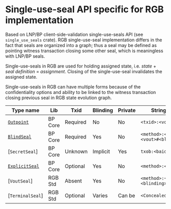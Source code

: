 # Single-use-seal API specific for RGB implementation

Based on LNP/BP client-side-validation single-use-seals API (see
`single_use_seals` crate). RGB single-use-seal implementation differs in the fact
that seals are organized into a graph; thus a seal may be defined as
pointing witness transaction closing some other seal, which is meaningless
with LNP/BP seals.

Single-use-seals in RGB are used for holding assigned state, i.e. *state* +
*seal definition* = *assignment*. Closing of the single-use-seal invalidates
the assigned state.

Single-use-seals in RGB can have multiple forms because of the
confidentiality options and ability to be linked to the witness transaction
closing previous seal in RGB state evolution graph.

| **Type name**    | **Lib** | **Txid**  | **Blinding** | **Private** | **String serialization**                | **Use case**  |
|------------------|---------| --------- | ------------ |-------------|-----------------------------------------|---------------|
| [`Outpoint`]     | BP Core | Required  | No           | No          | `<txid>:<vout>`                         | Genesis       |
| [`BlindSeal`]    | BP Core | Required  | Yes          | No          | `<method>:<<txid>/~>:<vout>#<blinding>` | Stash         |
| [`SecretSeal`]   | BP Core | Unknown   | Implicit     | Yes         | `txob:<baid58>#<checksum>`              | Ext. payments |
| [`ExplicitSeal`] | BP Core | Optional  | Yes          | No          | `<method>:<<txid>/~>:<vout>`            | Internal      |
| [`VoutSeal`]     | RGB Std | Absent    | Yes          | No          | `<method>:~:<vout>#<blinding>`          | SealEndpoint  |
| [`TerminalSeal`] | RGB Std | Optional  | Varies       | Can be      | `<ConcealedSeal>/<VoutSeal>`            | Consignments  |

[`Outpoint`]: bp::Outpoint
[`BlindSeal`]: bp::seals::txout::blind::BlindSeal
[`ExplicitSeal`]: bp::seals::txout::ExplicitSeal
